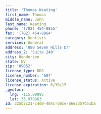 ```yaml
---
title: 'Thomas Keating'
first_name: Thomas
middle_name: John
last_name: Keating
phone: '(702) 454-8855'
fax: '(702) 454-8964'
category: Dentists
services: General
address: '880 Seven Hills Dr'
address_2: 'Suite 240'
city: Henderson
state: NV
zip: '89052'
license_type: DDS
license_number: '607'
license_status: Active
license_expiration: 6/30/15
_geoloc:
  lng: -115.09895
  lat: 35.979863
id: 325b2c21-c4d0-484c-b8ce-66e2357b51ba
---
```

